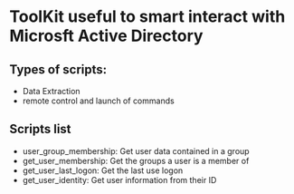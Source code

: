 # ToolKit useful to smart interact with Microsft Active Directory

## Types of scripts:
- Data Extraction
- remote control and launch of commands

## Scripts list
- user_group_membership: Get user data contained in a group
- get_user_membership: Get the groups a user is a member of
- get_user_last_logon: Get the last use logon
- get_user_identity: Get user information from their ID 
